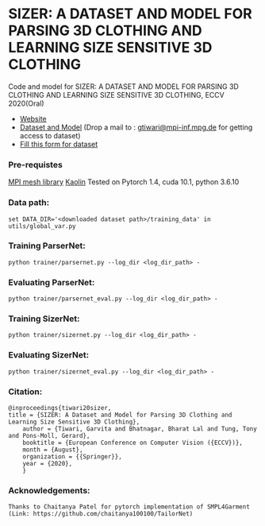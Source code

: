 # SIZER: A DATASET AND MODEL FOR PARSING 3D CLOTHING AND LEARNING SIZE SENSITIVE 3D CLOTHING

Code and model for SIZER: A DATASET AND MODEL FOR PARSING 3D CLOTHING AND LEARNING SIZE SENSITIVE 3D CLOTHING, ECCV 2020(Oral)

  - [Website](https://virtualhumans.mpi-inf.mpg.de/sizer/) 
  - [Dataset and Model](https://nextcloud.mpi-klsb.mpg.de/index.php/s/nx6wK6BJFZCTF8C)
    (Drop a mail to : gtiwari@mpi-inf.mpg.de for getting access to dataset)
  - [Fill this form for dataset](https://docs.google.com/forms/d/e/1FAIpQLSddBep3Eif1gI-6IhaZybBDoR-_H_QW1NST0JV5vviauvPNTA/viewform?usp=sf_link) 
  
### Pre-requistes
[MPI mesh library](https://github.com/MPI-IS/mesh)
[Kaolin](https://github.com/NVIDIAGameWorks/kaolin)
Tested on Pytorch 1.4, cuda 10.1, python 3.6.10

### Data path:
    set DATA_DIR='<downloaded dataset path>/training_data' in utils/global_var.py 

### Training ParserNet:
    python trainer/parsernet.py --log_dir <log_dir_path> - 

### Evaluating ParserNet:
    python trainer/parsernet_eval.py --log_dir <log_dir_path> -

### Training SizerNet:
    python trainer/sizernet.py --log_dir <log_dir_path> - 

### Evaluating SizerNet:
    python trainer/sizernet_eval.py --log_dir <log_dir_path> -

    
### Citation:
    @inproceedings{tiwari20sizer,
    title = {SIZER: A Dataset and Model for Parsing 3D Clothing and Learning Size Sensitive 3D Clothing},
        author = {Tiwari, Garvita and Bhatnagar, Bharat Lal and Tung, Tony and Pons-Moll, Gerard},
        booktitle = {European Conference on Computer Vision ({ECCV})},
        month = {August},
        organization = {{Springer}},
        year = {2020},
        }
        
### Acknowledgements:
    Thanks to Chaitanya Patel for pytorch implementation of SMPL4Garment (Link: https://github.com/chaitanya100100/TailorNet)
